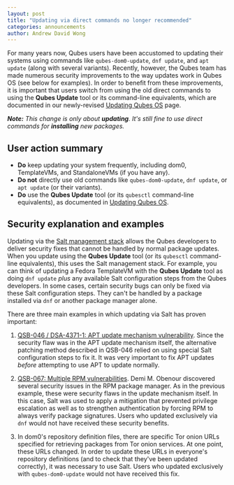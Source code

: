 ```yaml
---
layout: post
title: "Updating via direct commands no longer recommended"
categories: announcements
author: Andrew David Wong
---
```


For many years now, Qubes users have been accustomed to updating their systems using commands like `qubes-dom0-update`, `dnf update`, and `apt update` (along with several variants). Recently, however, the Qubes team has made numerous security improvements to the way updates work in Qubes OS (see below for examples). In order to benefit from these improvements, it is important that users switch from using the old direct commands to using the **Qubes Update** tool or its command-line equivalents, which are documented in our newly-revised [Updating Qubes OS](/doc/updating-qubes-os/) page.

_**Note:** This change is only about **updating**. It's still fine to use direct commands for **installing** new packages._

## User action summary

 - **Do** keep updating your system frequently, including dom0, TemplateVMs, and StandaloneVMs (if you have any).
 - **Do not** directly use old commands like `qubes-dom0-update`, `dnf update`, or `apt update` (or their variants).
 - **Do** use the **Qubes Update** tool (or its `qubesctl` command-line equivalents), as documented in [Updating Qubes OS](/doc/updating-qubes-os/).

## Security explanation and examples

Updating via the [Salt management stack](/doc/salt/) allows the Qubes developers to deliver security fixes that cannot be handled by normal package updates. When you update using the **Qubes Update** tool (or its `qubesctl` command-line equivalents), this uses the Salt management stack. For example, you can think of updating a Fedora TemplateVM with the **Qubes Update** tool as doing `dnf update` *plus* any available Salt configuration steps from the Qubes developers. In some cases, certain security bugs can only be fixed via these Salt configuration steps. They can't be handled by a package installed via `dnf` or another package manager alone.

There are three main examples in which updating via Salt has proven important:

1. [QSB-046 / DSA-4371-1: APT update mechanism vulnerability](/news/2019/01/23/qsb-46/). Since the security flaw was in the APT update mechanism itself, the alternative patching method described in QSB-046 relied on using special Salt configuration steps to fix it. It was very important to fix APT updates *before* attempting to use APT to update normally.

2. [QSB-067: Multiple RPM vulnerabilities](/news/2021/03/19/qsb-067/). Demi M. Obenour discovered several security issues in the RPM package manager. As in the previous example, these were security flaws in the update mechanism itself. In this case, Salt was used to apply a mitigation that prevented privilege escalation as well as to strengthen authentication by forcing RPM to always verify package signatures. Users who updated exclusively via `dnf` would not have received these security benefits.

3. In dom0's repository definition files, there are specific Tor onion URLs specified for retrieving packages from Tor onion services. At one point, these URLs changed. In order to update these URLs in everyone's repository definitions (and to check that they've been updated correctly), it was necessary to use Salt. Users who updated exclusively with `qubes-dom0-update` would not have received this fix.
